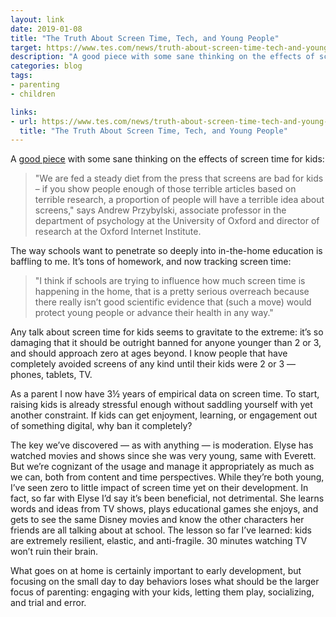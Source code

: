 ```yaml
---
layout: link
date: 2019-01-08
title: "The Truth About Screen Time, Tech, and Young People"
target: https://www.tes.com/news/truth-about-screen-time-tech-and-young-people
description: "A good piece with some sane thinking on the effects of screen time for kids."
categories: blog
tags:
- parenting
- children

links:
- url: https://www.tes.com/news/truth-about-screen-time-tech-and-young-people
  title: "The Truth About Screen Time, Tech, and Young People"
---
```


A [good piece](https://www.tes.com/news/truth-about-screen-time-tech-and-young-people "Screen Time for Kids") with some sane thinking on the effects of screen time for kids:

> "We are fed a steady diet from the press that screens are bad for kids – if you show people enough of those terrible articles based on terrible research, a proportion of people will have a terrible idea about screens," says Andrew Przybylski, associate professor in the department of psychology at the University of Oxford and director of research at the Oxford Internet Institute. 

The way schools want to penetrate so deeply into in-the-home education is baffling to me. It’s tons of homework, and now tracking screen time:

> "I think if schools are trying to influence how much screen time is happening in the home, that is a pretty serious overreach because there really isn’t good scientific evidence that (such a move) would protect young people or advance their health in any way."

Any talk about screen time for kids seems to gravitate to the extreme: it’s so damaging that it should be outright banned for anyone younger than 2 or 3, and should approach zero at ages beyond. I know people that have completely avoided screens of any kind until their kids were 2 or 3 — phones, tablets, TV.

As a parent I now have 3½ years of empirical data on screen time. To start, raising kids is already stressful enough without saddling yourself with yet another constraint. If kids can get enjoyment, learning, or engagement out of something digital, why ban it completely?

The key we’ve discovered — as with anything — is moderation. Elyse has watched movies and shows since she was very young, same with Everett. But we’re cognizant of the usage and manage it appropriately as much as we can, both from content and time perspectives. While they’re both young, I’ve seen zero to little impact of screen time yet on their development. In fact, so far with Elyse I’d say it’s been beneficial, not detrimental. She learns words and ideas from TV shows, plays educational games she enjoys, and gets to see the same Disney movies and know the other characters her friends are all talking about at school. The lesson so far I’ve learned: kids are extremely resilient, elastic, and anti-fragile. 30 minutes watching TV won’t ruin their brain.

What goes on at home is certainly important to early development, but focusing on the small day to day behaviors loses what should be the larger focus of parenting: engaging with your kids, letting them play, socializing, and trial and error.
